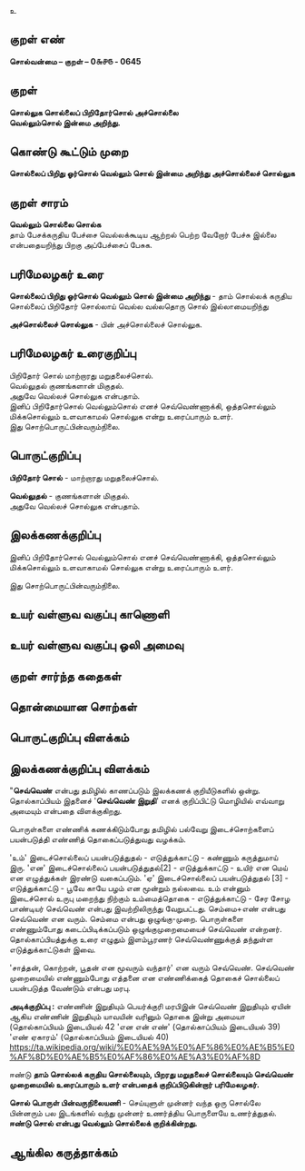 உ

## குறள் எண் 

**சொல்வன்மை – குறள் – 0௬௪௫ - 0645**  

## குறள் 

**சொல்லுக சொல்லைப் பிறிதோர்சொல் அச்சொல்லை  
வெல்லும்சொல் இன்மை அறிந்து.**    

## கொண்டு கூட்டும் முறை

**சொல்லைப் பிறிது ஓர்சொல் வெல்லும் சொல் இன்மை அறிந்து அச்சொல்லைச் சொல்லுக**

## குறள் சாரம் 

**வெல்லும் சொல்லை சொல்க**  
தாம் பேசக்கருதிய பேச்சை வெல்லக்கூடிய ஆற்றல் பெற்ற வேறோர் பேச்சு இல்லை என்பதையறிந்து பிறகு அப்பேச்சைப் பேசுக.  

## பரிமேலழகர் உரை

**சொல்லைப் பிறிது ஓர்சொல் வெல்லும் சொல் இன்மை அறிந்து** - தாம் சொல்லக் கருதிய சொல்லைப் பிறிதோர் சொல்லாய் வெல்ல வல்லதொரு சொல் இல்லாமையறிந்து  

**அச்சொல்லைச் சொல்லுக** - பின் அச்சொல்லைச் சொல்லுக. 

## பரிமேலழகர் உரைகுறிப்பு   

பிறிதோர் சொல் மாற்றாரது மறுதலைச்சொல்.  
வெல்லுதல் குணங்களான் மிகுதல்.  
அதுவே வெல்லச் சொல்லுக என்பதாம்.  
இனிப் பிறிதோர்சொல் வெல்லும்சொல் எனச் செவ்வெண்ணாக்கி, ஒத்தசொல்லும் மிக்கசொல்லும் உளவாகாமல் சொல்லுக என்று உரைப்பாரும் உளர்.  
இது சொற்பொருட்பின்வரும்நிலை.    

## பொருட்குறிப்பு 

**பிறிதோர் சொல்** - மாற்றாரது மறுதலைச்சொல்.

**வெல்லுதல்** - குணங்களான் மிகுதல்.  
அதுவே வெல்லச் சொல்லுக என்பதாம்.  

## இலக்கணக்குறிப்பு    

இனிப் பிறிதோர்சொல் வெல்லும்சொல் எனச் செவ்வெண்ணாக்கி, ஒத்தசொல்லும் மிக்கசொல்லும் உளவாகாமல் சொல்லுக என்று உரைப்பாரும் உளர்.     

இது சொற்பொருட்பின்வரும்நிலை.

## உயர் வள்ளுவ வகுப்பு காணொளி


## உயர் வள்ளுவ வகுப்பு ஒலி அமைவு 

 
## குறள் சார்ந்த கதைகள் 


## தொன்மையான சொற்கள்


## பொருட்குறிப்பு விளக்கம்


## இலக்கணக்குறிப்பு விளக்கம்

"**செவ்வெண்** என்பது தமிழில் காணப்படும் இலக்கணக் குறியீடுகளில் ஒன்று. தொல்காப்பியம் இதனைச் '**செவ்வெண் இறுதி**' எனக் குறிப்பிட்டு மொழியில் எவ்வாறு அமையும் என்பதை விளக்குகிறது.

பொருள்களை எண்ணிக் கணக்கிடும்போது தமிழில் பல்வேறு இடைச்சொற்களைப் பயன்படுத்தி எண்ணித் தொகைப்படுத்துவது வழக்கம்.

'உம்' இடைச்சொல்லைப் பயன்படுத்துதல் - எடுத்துக்காட்டு - கண்ணும் கருத்துமாய் இரு.
'என' இடைச்சொல்லைப் பயன்படுத்துதல்[2] - எடுத்துக்காட்டு - உயிர் என மெய் என எழுத்துக்கள் இரண்டு வகைப்படும்.
'ஏ' இடைச்சொல்லைப் பயன்படுத்துதல் [3] - எடுத்துக்காட்டு - பூவே காயே பழம் என மூன்றும் நல்லவை.
உம் என்னும் இடைச்சொல் உருபு மறைந்து நிற்கும் உம்மைத்தொகை - எடுத்துக்காட்டு - சேர சோழ பாண்டியர்
செவ்வெண் என்பது இவற்றிலிருந்து வேறுபட்டது. செம்மை+எண் என்பது செவ்வெண் என வரும். செம்மை என்பது ஒழுங்கு-முறை. பொருள்களை எண்ணும்போது கடைப்பிடிக்கப்படும் ஒழுங்குமுறைமையைச் செவ்வெண் என்றனர். தொல்காப்பியத்துக்கு உரை எழுதும் இளம்பூரணர் செவ்வெண்ணுக்குத் தந்துள்ள எடுத்துக்காட்டுகள் இவை.

'சாத்தன், கொற்றன், பூதன் என மூவரும் வந்தார்' என வரும் செவ்வெண்.
செவ்வெண் முறைமையில் எண்ணும்போது எத்தனை என எண்ணிக்கைத் தொகைச் சொல்லைப் பயன்படுத்த வேண்டும் என்பது மரபு.

**அடிக்குறிப்பு :**
எண்ணின் இறுதியும்
பெயர்க்குரி மரபிஇன் செவ்வெண் இறுதியும்
ஏயின் ஆகிய எண்ணின் இறுதியும்
யாவயின் வரினும் தொகை இன்று அமையா (தொல்காப்பியம் இடையியல் 42
 'என என் எண்' (தொல்காப்பியம் இடையியல் 39)
 'எண் ஏகாரம்' (தொல்காப்பியம் இடையியல் 40)                      https://ta.wikipedia.org/wiki/%E0%AE%9A%E0%AF%86%E0%AE%B5%E0%AF%8D%E0%AE%B5%E0%AF%86%E0%AE%A3%E0%AF%8D         

ஈண்டு **தாம் சொல்லக் கருதிய சொல்லையும், பிறரது மறுதலைச் சொல்லையும் செவ்வெண் முறைமையில் உரைப்பாரும் உளர் என்பதைக் குறிப்பிடுகின்றார் பரிமேலழகர்.**  

**சொல் பொருள் பின்வருநிலையணி** - செய்யுளுள் முன்னர் வந்த ஒரு சொல்லே பின்னரும் பல இடங்களில் வந்து முன்னர் உணர்த்திய பொருளையே உணர்த்துதல். **ஈண்டு சொல் என்பது வெல்லும் சொல்லைக் குறிக்கின்றது.** 

## ஆங்கில கருத்தாக்கம் 


